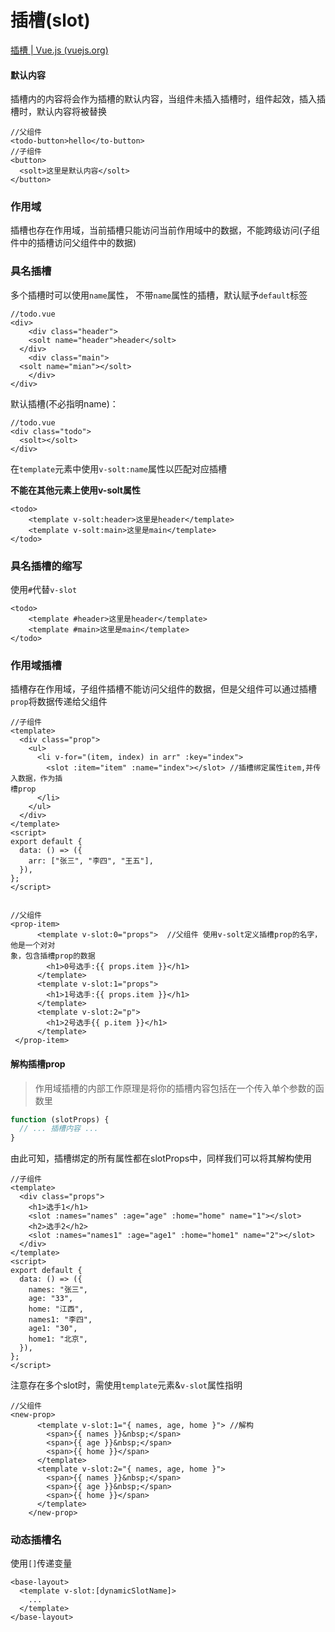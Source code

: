 # 插槽(slot)

[插槽 | Vue.js (vuejs.org)](https://v3.cn.vuejs.org/guide/component-slots.html#插槽内容)

#### 默认内容

 插槽内的内容将会作为插槽的默认内容，当组件未插入插槽时，组件起效，插入插槽时，默认内容将被替换

```vue
//父组件
<todo-button>hello</to-button> 
//子组件
<button>
  <solt>这里是默认内容</solt>
</button>
```



### 作用域

插槽也存在作用域，当前插槽只能访问当前作用域中的数据，不能跨级访问(子组件中的插槽访问父组件中的数据)



### 具名插槽

多个插槽时可以使用`name`属性， 不带`name`属性的插槽，默认赋予`default`标签

```vue
//todo.vue
<div>
	<div class="header">
    <solt name="header">header</solt>
  </div>
	<div class="main">
  <solt name="mian"></solt>
 	</div>
</div> 
```

默认插槽(不必指明name)：

```vue
//todo.vue
<div class="todo">
  <solt></solt>
</div>
```



在`template`元素中使用`v-solt:name`属性以匹配对应插槽

**不能在其他元素上使用v-solt属性**

```vue
<todo>
	<template v-solt:header>这里是header</template>
 	<template v-solt:main>这里是main</template>
</todo>
```

### 具名插槽的缩写

使用`#`代替`v-slot`

```vue
<todo>
	<template #header>这里是header</template>
 	<template #main>这里是main</template>
</todo>
```



### 作用域插槽

插槽存在作用域，子组件插槽不能访问父组件的数据，但是父组件可以通过插槽`prop`将数据传递给父组件	

```vue
//子组件
<template>
  <div class="prop">
    <ul>
      <li v-for="(item, index) in arr" :key="index">
        <slot :item="item" :name="index"></slot> //插槽绑定属性item,并传入数据，作为插																									槽prop
      </li>
    </ul>
  </div>
</template>
<script>
export default {
  data: () => ({
    arr: ["张三", "李四", "王五"],
  }),
};
</script>


//父组件
<prop-item>
      <template v-slot:0="props">  //父组件 使用v-solt定义插槽prop的名字，他是一个对对																				象，包含插槽prop的数据
        <h1>0号选手:{{ props.item }}</h1>
      </template>
      <template v-slot:1="props">
        <h1>1号选手:{{ props.item }}</h1>
      </template>
      <template v-slot:2="p">
        <h1>2号选手{{ p.item }}</h1>
      </template>
 </prop-item>
```



#### 解构插槽prop

> 作用域插槽的内部工作原理是将你的插槽内容包括在一个传入单个参数的函数里

```javascript
function (slotProps) {
  // ... 插槽内容 ...
}
```

由此可知，插槽绑定的所有属性都在slotProps中，同样我们可以将其解构使用

```vue
//子组件	
<template>
  <div class="props">
    <h1>选手1</h1>
    <slot :names="names" :age="age" :home="home" name="1"></slot>
    <h2>选手2</h2>
    <slot :names="names1" :age="age1" :home="home1" name="2"></slot>
  </div>
</template>
<script>
export default {
  data: () => ({
    names: "张三",
    age: "33",
    home: "江西",
    names1: "李四",
    age1: "30",
    home1: "北京",
  }),
};
</script>
```

注意存在多个slot时，需使用`template`元素&`v-slot`属性指明

```vue
//父组件
<new-prop>
      <template v-slot:1="{ names, age, home }"> //解构
        <span>{{ names }}&nbsp;</span>
        <span>{{ age }}&nbsp;</span>
        <span>{{ home }}</span>
      </template>
      <template v-slot:2="{ names, age, home }">
        <span>{{ names }}&nbsp;</span>
        <span>{{ age }}&nbsp;</span>
        <span>{{ home }}</span>
      </template>
    </new-prop>
```



### 动态插槽名

使用`[]`传递变量

```vue
<base-layout>
  <template v-slot:[dynamicSlotName]>
    ...
  </template>
</base-layout>
```

